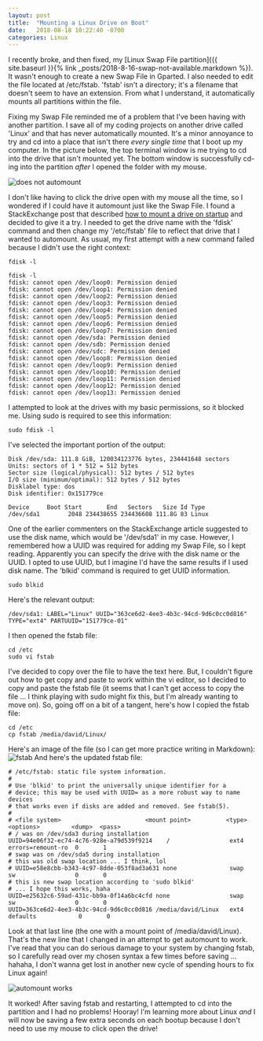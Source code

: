 ```yaml
---
layout: post
title:  "Mounting a Linux Drive on Boot"
date:   2018-08-18 10:22:40 -0700
categories: Linux
---
```

I recently broke, and then fixed, my [Linux Swap File partition]({{ site.baseurl }}{% link _posts/2018-8-16-swap-not-available.markdown %}). It wasn't enough to create a new Swap File in Gparted. I also needed to edit the file located at /etc/fstab. 'fstab' isn't a directory; it's a filename that doesn't seem to have an extension. From what I understand, it automatically mounts all partitions within the file.

Fixing my Swap File reminded me of a problem that I've been having with another partition. I save all of my coding projects on another drive called 'Linux' and that has never automatically mounted. It's a minor annoyance to try and cd into a place that isn't there *every single time* that I boot up my computer. In the picture below, the top terminal window is me trying to cd into the drive that isn't mounted yet. The bottom window is successfully cd-ing into the partition *after* I opened the folder with my mouse.

![does not automount]({{"/assets/linux-automount-drive/cd_after_mount.jpg"}})

I don't like having to click the drive open with my mouse all the time, so I wondered if I could have it automount just like the Swap File. I found a StackExchange post that described [how to mount a drive on startup] and decided to give it a try. I needed to get the drive name with the 'fdisk' command and then change my '/etc/fstab' file to reflect that drive that I wanted to automount. As usual, my first attempt with a new command failed because I didn't use the right context:
```console
fdisk -l
```
```console
fdisk -l
fdisk: cannot open /dev/loop0: Permission denied
fdisk: cannot open /dev/loop1: Permission denied
fdisk: cannot open /dev/loop2: Permission denied
fdisk: cannot open /dev/loop3: Permission denied
fdisk: cannot open /dev/loop4: Permission denied
fdisk: cannot open /dev/loop5: Permission denied
fdisk: cannot open /dev/loop6: Permission denied
fdisk: cannot open /dev/loop7: Permission denied
fdisk: cannot open /dev/sda: Permission denied
fdisk: cannot open /dev/sdb: Permission denied
fdisk: cannot open /dev/sdc: Permission denied
fdisk: cannot open /dev/loop8: Permission denied
fdisk: cannot open /dev/loop9: Permission denied
fdisk: cannot open /dev/loop10: Permission denied
fdisk: cannot open /dev/loop11: Permission denied
fdisk: cannot open /dev/loop12: Permission denied
fdisk: cannot open /dev/loop13: Permission denied
```
I attempted to look at the drives with my basic permissions, so it blocked me. Using sudo is required to see this information:
```console
sudo fdisk -l
```
I've selected the important portion of the output:
```console
Disk /dev/sda: 111.8 GiB, 120034123776 bytes, 234441648 sectors
Units: sectors of 1 * 512 = 512 bytes
Sector size (logical/physical): 512 bytes / 512 bytes
I/O size (minimum/optimal): 512 bytes / 512 bytes
Disklabel type: dos
Disk identifier: 0x151779ce

Device     Boot Start       End   Sectors   Size Id Type
/dev/sda1        2048 234438655 234436608 111.8G 83 Linux
```
One of the earlier commenters on the StackExchange article suggested to use the disk name, which would be '/dev/sda1' in my case. However, I remembered how a UUID was required for adding my Swap File, so I kept reading. Apparently you can specify the drive with the disk name or the UUID. I opted to use UUID, but I imagine I'd have the same results if I used disk name. The 'blkid' command is required to get UUID information.
```console
sudo blkid
```
Here's the relevant output:
```console
/dev/sda1: LABEL="Linux" UUID="363ce6d2-4ee3-4b3c-94cd-9d6c0cc0d816" TYPE="ext4" PARTUUID="151779ce-01"
```
I then opened the fstab file:
```console
cd /etc
sudo vi fstab
```
I've decided to copy over the file to have the text here. But, I couldn't figure out how to get copy and paste to work within the vi editor, so I decided to copy and paste the fstab file (it seems that I can't get access to copy the file ... I think playing with sudo might fix this, but I'm already wanting to move on). So, going off on a bit of a tangent, here's how I copied the fstab file:
```console
cd /etc
cp fstab /media/david/Linux/
```
Here's an image of the file (so I can get more practice writing in Markdown):
![fstab]({{"/assets/linux-automount-drive/fstab.jpg"}})
And here's the updated fstab file:
```console
# /etc/fstab: static file system information.
#
# Use 'blkid' to print the universally unique identifier for a
# device; this may be used with UUID= as a more robust way to name devices
# that works even if disks are added and removed. See fstab(5).
#
# <file system>                        <mount point>          <type>  <options>         <dump>  <pass>
# / was on /dev/sda3 during installation
UUID=94e06f32-ec74-4c76-928e-a79d539f9214    /                 ext4    errors=remount-ro  0       1
# swap was on /dev/sda5 during installation
# this was old swap location ... I think, lol
# UUID=e58e8cbb-b343-4c97-8dde-053f8ad3a631 none               swap    sw                 0       0
# this is new swap location according to 'sudo blkid'
# ... I hope this works, haha
UUID=e25632c6-59ad-431c-bb9a-0f14a6bc4cfd none                 swap    sw                 0       0
UUID=363ce6d2-4ee3-4b3c-94cd-9d6c0cc0d816 /media/david/Linux   ext4   defaults            0       0
```
Look at that last line (the one with a mount point of /media/david/Linux). That's the new line that I changed in an attempt to get automount to work. I've read that you can do serious damage to your system by changing fstab, so I carefully read over my chosen syntax a few times before saving ... hahaha, I don't wanna get lost in another new cycle of spending hours to fix Linux again!

![automount works]({{"/assets/linux-automount-drive/drive_now_automounts.jpg"}})

It worked! After saving fstab and restarting, I attempted to cd into the partition and I had no problems! Hooray! I'm learning more about Linux *and* I will now be saving a few extra seconds on each bootup because I don't need to use my mouse to click open the drive!

[how to mount a drive on startup]:https://askubuntu.com/questions/154180/how-to-mount-a-new-drive-on-startup
